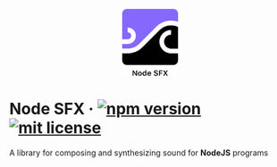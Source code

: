<p align="center">
  <img src="https://raw.githubusercontent.com/bberak/node-sfx/master/assets/logo.png" alt="Node SFX" height="120" />
</p>

# Node SFX &middot; [![npm version](https://badge.fury.io/js/node-sfx.svg)](https://badge.fury.io/js/node-sfx) [![mit license](https://img.shields.io/badge/license-MIT-50CB22.svg)](https://opensource.org/licenses/MIT)

A library for composing and synthesizing sound for **NodeJS** programs
